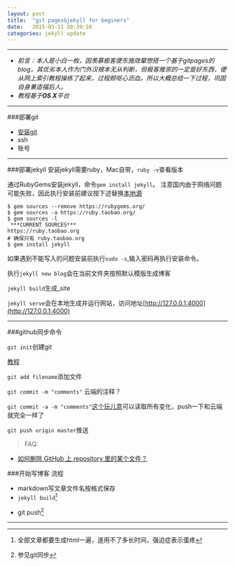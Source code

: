 ```yaml
---
layout: post
title:  "git pages&jekyll for beginers"
date:   2015-03-11 20:39:10
categories: jekyll update
---
```



---
* _前言：本人是小白一枚，因羡慕极客便东施效颦想搭一个基于gitpages的blog，其优劣本人作为门外汉根本无从判断，但极客推崇的一定是好东西，便从网上索引教程操练了起来，过程颇呕心沥血。所以大概总结一下过程，巩固自身兼造福后人。_
* _教程基于**OS X**平台_

---

###部署git

* [安装git](http://git-scm.com/book/zh/v1/起步-安装-Git "中文教程")
* ssh
* 账号

---

###部署jekyll
安装jekyll需要ruby，Mac自带，`ruby -v`查看版本

通过RubyGems安装jekyll，命令`gem install jekyll`。
注意国内由于网络问题可能失败，因此执行安装前建议按下述替换[本地源](http://ruby.taobao.org)


```  
$ gem sources --remove https://rubygems.org/
$ gem sources -a https://ruby.taobao.org/
$ gem sources -l
 ***CURRENT SOURCES*** 
https://ruby.taobao.org
# 确保只有 ruby.taobao.org
$ gem install jekyll

```


如果遇到不能写入的问题安装前执行`sudo -s`,输入密码再执行安装命令。

执行`jekyll new blog`会在当前文件夹按照默认模版生成博客

`jekyll build`生成_site

`jekyll serve`会在本地生成并运行网站，访问地址[http://127.0.0.1:4000](http://127.0.0.1:4000)



---

###github同步命令

`git init`创建git

[教程](http://www.worldhello.net/gotgithub/03-project-hosting/010-new-project.html)

`git add filename`添加文件

`git commit -m "comments"` 云端的注释？

`git commit -a -m "comments"`[这个玩儿意](http://stackoverflow.com/questions/9701238/git-how-delete-file-from-remote-repository)可以读取所有变化，push一下和云端就完全一样了

`git push origin master`推送

>FAQ:
>
* [如何删除 GitHub 上 repository 里的某个文件？](https://ruby-china.org/topics/13509)

###开始写博客
流程

* markdown写文章文件名按格式保存
* `jekyll build`[^1]  
 
[^1]:全部文章都要生成html一遍，遂用不了多长时间，强迫症表示蛋疼
* git push[^g]       

[^g]:参见git同步


---
